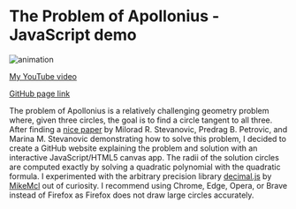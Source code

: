 # The Problem of Apollonius - JavaScript demo

![animation](https://raw.githubusercontent.com/FuzzyCat444/Apollonius-Problem-JavaScript/main/images/animation.gif)

[My YouTube video](https://www.youtube.com/watch?v=_KbA55qvSqE)

[GitHub page link](https://fuzzycat444.github.io/Apollonius-Problem-JavaScript/)

The problem of Apollonius is a relatively challenging geometry problem where, given three circles, the goal is to find a circle tangent to all three. After finding a [nice paper](https://forumgeom.fau.edu/FG2017volume17/FG201735.pdf) by Milorad R. Stevanovic, Predrag B. Petrovic, and Marina M. Stevanovic demonstrating how to solve this problem, I decided to create a GitHub website explaining the problem and solution with an interactive JavaScript/HTML5 canvas app. The radii of the solution circles are computed exactly by solving a quadratic polynomial with the quadratic formula. I experimented with the arbitrary precision library [decimal.js](https://github.com/MikeMcl/decimal.js) by [MikeMcl](https://github.com/MikeMcl) out of curiosity. I recommend using Chrome, Edge, Opera, or Brave instead of Firefox as Firefox does not draw large circles accurately.

